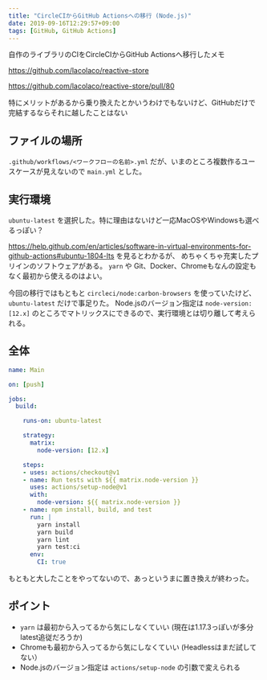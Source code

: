 ```yaml
---
title: "CircleCIからGitHub Actionsへの移行 (Node.js)"
date: 2019-09-16T12:29:57+09:00
tags: [GitHub, GitHub Actions]
---
```


自作のライブラリのCIをCircleCIからGitHub Actionsへ移行したメモ

https://github.com/lacolaco/reactive-store

https://github.com/lacolaco/reactive-store/pull/80

特にメリットがあるから乗り換えたとかいうわけでもないけど、GitHubだけで完結するならそれに越したことはない

## ファイルの場所

`.github/workflows/<ワークフローの名前>.yml` だが、いまのところ複数作るユースケースが見えないので `main.yml` とした。

## 実行環境

`ubuntu-latest` を選択した。特に理由はないけど一応MacOSやWindowsも選べるっぽい？

https://help.github.com/en/articles/software-in-virtual-environments-for-github-actions#ubuntu-1804-lts を見るとわかるが、 めちゃくちゃ充実したプリインのソフトウェアがある。
`yarn` や Git、Docker、Chromeもなんの設定もなく最初から使えるのはよい。

今回の移行ではもともと `circleci/node:carbon-browsers` を使っていたけど、 `ubuntu-latest` だけで事足りた。
Node.jsのバージョン指定は `node-version: [12.x]` のところでマトリックスにできるので、実行環境とは切り離して考えられる。


## 全体

```yml
name: Main

on: [push]

jobs:
  build:

    runs-on: ubuntu-latest

    strategy:
      matrix:
        node-version: [12.x]

    steps:
    - uses: actions/checkout@v1
    - name: Run tests with ${{ matrix.node-version }}
      uses: actions/setup-node@v1
      with:
        node-version: ${{ matrix.node-version }}
    - name: npm install, build, and test
      run: |
        yarn install
        yarn build
        yarn lint
        yarn test:ci
      env:
        CI: true
```

もともと大したことをやってないので、あっというまに置き換えが終わった。

## ポイント

- `yarn` は最初から入ってるから気にしなくていい (現在は1.17.3っぽいが多分latest追従だろうか)
- Chromeも最初から入ってるから気にしなくていい (Headlessはまだ試してない）
- Node.jsのバージョン指定は `actions/setup-node` の引数で変えられる

